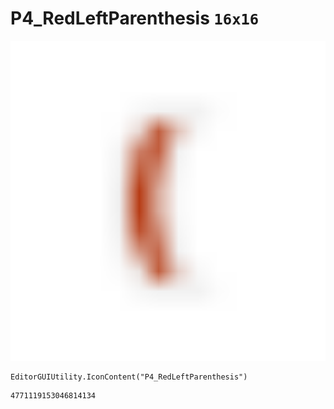# P4_RedLeftParenthesis `16x16`
<img src="/img/P4_RedLeftParenthesis.png" width=512 height=512>

``` CSharp
EditorGUIUtility.IconContent("P4_RedLeftParenthesis")
```
```
4771119153046814134
```

